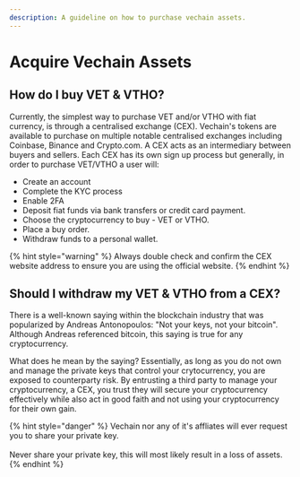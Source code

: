 ```yaml
---
description: A guideline on how to purchase vechain assets.
---
```


# Acquire Vechain Assets

## How do I buy VET & VTHO?&#x20;

Currently, the simplest way to purchase VET and/or VTHO with fiat currency, is through a centralised exchange (CEX). Vechain's tokens are available to purchase on multiple notable centralised exchanges including Coinbase, Binance and Crypto.com. A CEX acts as an intermediary between buyers and sellers. Each CEX has its own sign up process but generally, in order to purchase VET/VTHO a user will:

* Create an account
* Complete the KYC process
* Enable 2FA
* Deposit fiat funds via bank transfers or credit card payment.&#x20;
* Choose the cryptocurrency to buy - VET or VTHO.
* Place a buy order.
* Withdraw funds to a personal wallet.

{% hint style="warning" %}
Always double check and confirm the CEX website address to ensure you are using the official website.&#x20;
{% endhint %}

## Should I withdraw my VET & VTHO from a CEX?&#x20;

There is a well-known saying within the blockchain industry that was popularized by Andreas Antonopoulos: "Not your keys, not your bitcoin". Although Andreas referenced bitcoin, this saying is true for any cryptocurrency.&#x20;

What does he mean by the saying? Essentially, as long as you do not own and manage the private keys that control your crytocurrency, you are exposed to counterparty risk. By entrusting a third party to manage your cryptocurrency, a CEX, you trust they will secure your cryptocurrency effectively while also act in good faith and not using your cryptocurrency for their own gain.

{% hint style="danger" %}
Vechain nor any of it's affliates will ever request you to share your private key.\
\
Never share your private key, this will most likely result in a loss of assets.
{% endhint %}
